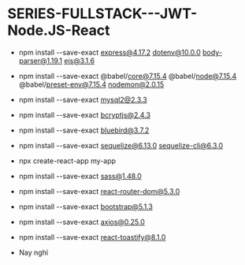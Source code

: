 # SERIES-FULLSTACK---JWT-Node.JS-React
- npm install --save-exact express@4.17.2 dotenv@10.0.0 body-parser@1.19.1 ejs@3.1.6
- npm install --save-exact @babel/core@7.15.4 @babel/node@7.15.4 @babel/preset-env@7.15.4 nodemon@2.0.15
- npm install --save-exact mysql2@2.3.3
- npm install --save-exact bcryptjs@2.4.3
- npm install --save-exact bluebird@3.7.2
- npm install --save-exact sequelize@6.13.0 sequelize-cli@6.3.0

- npx create-react-app my-app

- npm install --save-exact sass@1.48.0
- npm install --save-exact react-router-dom@5.3.0
- npm install --save-exact bootstrap@5.1.3
- npm install --save-exact axios@0.25.0
- npm install --save-exact react-toastify@8.1.0
- Nay nghỉ
